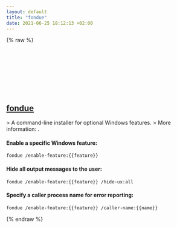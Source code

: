 ```yaml
---
layout: default
title: "fondue"
date: 2021-06-25 18:12:13 +02:00
---
```

{% raw %}
<h2 id="fondue">
  <a href="/en/windows/fondue.html">fondue</a> <a href="#fondue"><svg class="icon">
    <use href="/assets/images/unicode_sprite.svg#link" />
  </svg></a>
</h2>
> A command-line installer for optional Windows features.
> More information: <https://docs.microsoft.com/windows-server/administration/windows-commands/fondue>.

#### Enable a specific Windows feature:
```shell
fondue /enable-feature:{{feature}}
```
#### Hide all output messages to the user:
```shell
fondue /enable-feature:{{feature}} /hide-ux:all
```
#### Specify a caller process name for error reporting:
```shell
fondue /enable-feature:{{feature}} /caller-name:{{name}}
```
{% endraw %}